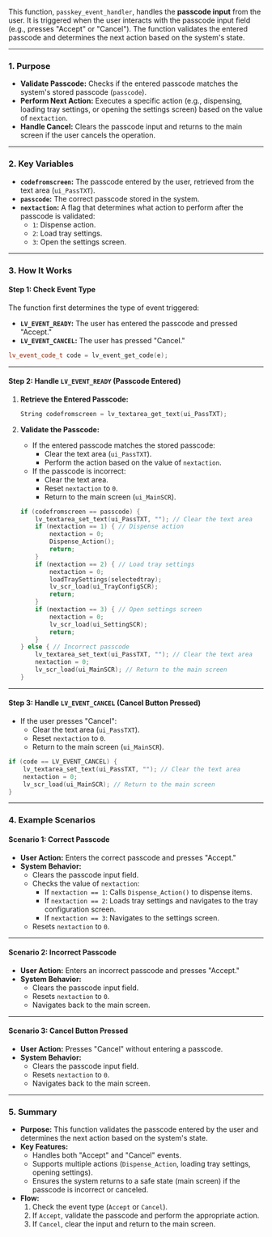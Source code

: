 This function, `passkey_event_handler`, handles the **passcode input** from the user. It is triggered when the user interacts with the passcode input field (e.g., presses "Accept" or "Cancel"). The function validates the entered passcode and determines the next action based on the system's state.

---

### **1. Purpose**
- **Validate Passcode:** Checks if the entered passcode matches the system's stored passcode (`passcode`).
- **Perform Next Action:** Executes a specific action (e.g., dispensing, loading tray settings, or opening the settings screen) based on the value of `nextaction`.
- **Handle Cancel:** Clears the passcode input and returns to the main screen if the user cancels the operation.

---

### **2. Key Variables**
- **`codefromscreen`:** The passcode entered by the user, retrieved from the text area (`ui_PassTXT`).
- **`passcode`:** The correct passcode stored in the system.
- **`nextaction`:** A flag that determines what action to perform after the passcode is validated:
  - `1`: Dispense action.
  - `2`: Load tray settings.
  - `3`: Open the settings screen.

---

### **3. How It Works**

#### **Step 1: Check Event Type**
The function first determines the type of event triggered:
- **`LV_EVENT_READY`:** The user has entered the passcode and pressed "Accept."
- **`LV_EVENT_CANCEL`:** The user has pressed "Cancel."

```cpp
lv_event_code_t code = lv_event_get_code(e);
```

---

#### **Step 2: Handle `LV_EVENT_READY` (Passcode Entered)**
1. **Retrieve the Entered Passcode:**
   ```cpp
   String codefromscreen = lv_textarea_get_text(ui_PassTXT);
   ```

2. **Validate the Passcode:**
   - If the entered passcode matches the stored passcode:
     - Clear the text area (`ui_PassTXT`).
     - Perform the action based on the value of `nextaction`.
   - If the passcode is incorrect:
     - Clear the text area.
     - Reset `nextaction` to `0`.
     - Return to the main screen (`ui_MainSCR`).

   ```cpp
   if (codefromscreen == passcode) {
       lv_textarea_set_text(ui_PassTXT, ""); // Clear the text area
       if (nextaction == 1) { // Dispense action
           nextaction = 0;
           Dispense_Action();
           return;
       }
       if (nextaction == 2) { // Load tray settings
           nextaction = 0;
           loadTraySettings(selectedtray);
           lv_scr_load(ui_TrayConfigSCR);
           return;
       }
       if (nextaction == 3) { // Open settings screen
           nextaction = 0;
           lv_scr_load(ui_SettingSCR);
           return;
       }
   } else { // Incorrect passcode
       lv_textarea_set_text(ui_PassTXT, ""); // Clear the text area
       nextaction = 0;
       lv_scr_load(ui_MainSCR); // Return to the main screen
   }
   ```

---

#### **Step 3: Handle `LV_EVENT_CANCEL` (Cancel Button Pressed)**
- If the user presses "Cancel":
  - Clear the text area (`ui_PassTXT`).
  - Reset `nextaction` to `0`.
  - Return to the main screen (`ui_MainSCR`).

```cpp
if (code == LV_EVENT_CANCEL) {
    lv_textarea_set_text(ui_PassTXT, ""); // Clear the text area
    nextaction = 0;
    lv_scr_load(ui_MainSCR); // Return to the main screen
}
```

---

### **4. Example Scenarios**

#### **Scenario 1: Correct Passcode**
- **User Action:** Enters the correct passcode and presses "Accept."
- **System Behavior:**
  - Clears the passcode input field.
  - Checks the value of `nextaction`:
    - If `nextaction == 1`: Calls `Dispense_Action()` to dispense items.
    - If `nextaction == 2`: Loads tray settings and navigates to the tray configuration screen.
    - If `nextaction == 3`: Navigates to the settings screen.
  - Resets `nextaction` to `0`.

---

#### **Scenario 2: Incorrect Passcode**
- **User Action:** Enters an incorrect passcode and presses "Accept."
- **System Behavior:**
  - Clears the passcode input field.
  - Resets `nextaction` to `0`.
  - Navigates back to the main screen.

---

#### **Scenario 3: Cancel Button Pressed**
- **User Action:** Presses "Cancel" without entering a passcode.
- **System Behavior:**
  - Clears the passcode input field.
  - Resets `nextaction` to `0`.
  - Navigates back to the main screen.

---

### **5. Summary**
- **Purpose:** This function validates the passcode entered by the user and determines the next action based on the system's state.
- **Key Features:**
  - Handles both "Accept" and "Cancel" events.
  - Supports multiple actions (`Dispense_Action`, loading tray settings, opening settings).
  - Ensures the system returns to a safe state (main screen) if the passcode is incorrect or canceled.
- **Flow:**
  1. Check the event type (`Accept` or `Cancel`).
  2. If `Accept`, validate the passcode and perform the appropriate action.
  3. If `Cancel`, clear the input and return to the main screen.
